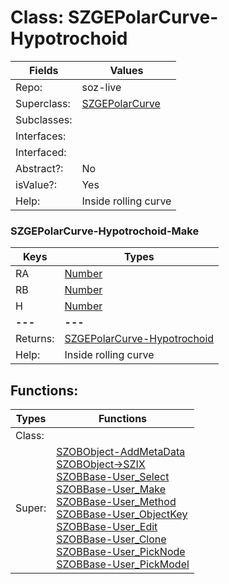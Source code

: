 
# Class:	SZGEPolarCurve-Hypotrochoid

| Fields | Values |
| --------- | --------- |
| Repo: | soz-live |
| Superclass: | [SZGEPolarCurve](SZGEPolarCurve.html) |
| Subclasses: |  |
| Interfaces: |  |
| Interfaced: |  |
| Abstract?: | No |
| isValue?: | Yes |
| Help: | Inside rolling curve |

### SZGEPolarCurve-Hypotrochoid-Make

| Keys | Types |
| --------- | --------- |
| RA | [Number](Number.html) |
| RB | [Number](Number.html) |
| H | [Number](Number.html) |
| **---** | **---** |
| Returns: | [SZGEPolarCurve-Hypotrochoid](SZGEPolarCurve-Hypotrochoid.html) |
| Help: | Inside rolling curve |


## Functions:

| Types | Functions |
| --------- | --------- |
| Class: |  |
| Super: | [SZOBObject-AddMetaData](SZOBObject.html) <br> [SZOBObject->SZIX](SZOBObject.html) <br> [SZOBBase-User_Select](SZOBBase.html) <br> [SZOBBase-User_Make](SZOBBase.html) <br> [SZOBBase-User_Method](SZOBBase.html) <br> [SZOBBase-User_ObjectKey](SZOBBase.html) <br> [SZOBBase-User_Edit](SZOBBase.html) <br> [SZOBBase-User_Clone](SZOBBase.html) <br> [SZOBBase-User_PickNode](SZOBBase.html) <br> [SZOBBase-User_PickModel](SZOBBase.html) |


